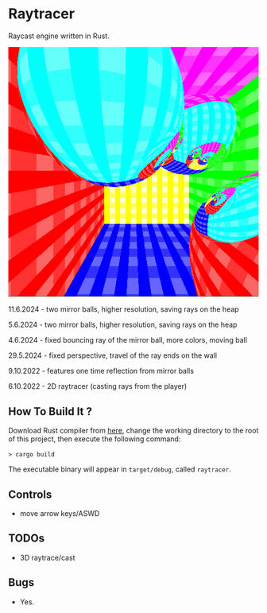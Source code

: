 # Raytracer

Raycast engine written in Rust.

<img alt="Description" src="https://github.com/PavelVavruska/raytracer/blob/master/raytracer_peek_20240611_2.gif">

11.6.2024 - two mirror balls, higher resolution, saving rays on the heap

5.6.2024 - two mirror balls, higher resolution, saving rays on the heap

4.6.2024 - fixed bouncing ray of the mirror ball, more colors, moving ball

29.5.2024  - fixed perspective, travel of the ray ends on the wall

9.10.2022 - features one time reflection from mirror balls

6.10.2022 - 2D raytracer (casting rays from the player)

## How To Build It ?

Download Rust compiler from [here](https://www.rust-lang.org/en-US/), change the working directory to the root of this project, then execute the following command:

```
> cargo build
```

The executable binary will appear in `target/debug`, called `raytracer`.

## Controls

- move arrow keys/ASWD

## TODOs

- 3D raytrace/cast

## Bugs

- Yes.

